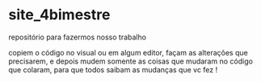 # site_4bimestre
repositório para fazermos nosso trabalho

copiem o código no visual ou em algum editor, façam as alterações que precisarem, e depois mudem somente as coisas que mudaram no código que colaram, para que todos saibam as mudanças que vc fez !
